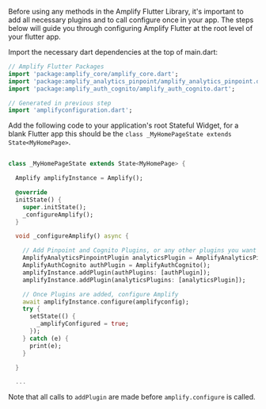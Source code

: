 
Before using any methods in the Amplify Flutter Library, it's important to add all necessary plugins and to call configure once in your app.  The steps below will guide you through configuring Amplify Flutter at the root level of your flutter app. 

Import the necessary dart dependencies at the top of main.dart: 

```dart
// Amplify Flutter Packages
import 'package:amplify_core/amplify_core.dart';
import 'package:amplify_analytics_pinpoint/amplify_analytics_pinpoint.dart';
import 'package:amplify_auth_cognito/amplify_auth_cognito.dart';

// Generated in previous step 
import 'amplifyconfiguration.dart'; 
```

Add the following code to your application's root Stateful Widget, for a blank Flutter app this should be the `class _MyHomePageState extends State<MyHomePage>`. 

```dart

class _MyHomePageState extends State<MyHomePage> {

  Amplify amplifyInstance = Amplify();

  @override
  initState() {
    super.initState(); 
    _configureAmplify(); 
  }

  void _configureAmplify() async {

    // Add Pinpoint and Cognito Plugins, or any other plugins you want to use
    AmplifyAnalyticsPinpointPlugin analyticsPlugin = AmplifyAnalyticsPinpointPlugin();
    AmplifyAuthCognito authPlugin = AmplifyAuthCognito();
    amplifyInstance.addPlugin(authPlugins: [authPlugin]);
    amplifyInstance.addPlugin(analyticsPlugins: [analyticsPlugin]);

    // Once Plugins are added, configure Amplify
    await amplifyInstance.configure(amplifyconfig);
    try {
      setState(() {
        _amplifyConfigured = true;
      });
    } catch (e) {
      print(e);
    }

  }

  ...

```

Note that all calls to `addPlugin` are made before `amplify.configure` is called.